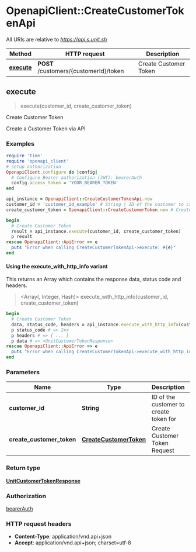 # OpenapiClient::CreateCustomerTokenApi

All URIs are relative to *https://api.s.unit.sh*

| Method | HTTP request | Description |
| ------ | ------------ | ----------- |
| [**execute**](CreateCustomerTokenApi.md#execute) | **POST** /customers/{customerId}/token | Create Customer Token |


## execute

> <UnitCustomerTokenResponse> execute(customer_id, create_customer_token)

Create Customer Token

Create a Customer Token via API 

### Examples

```ruby
require 'time'
require 'openapi_client'
# setup authorization
OpenapiClient.configure do |config|
  # Configure Bearer authorization (JWT): bearerAuth
  config.access_token = 'YOUR_BEARER_TOKEN'
end

api_instance = OpenapiClient::CreateCustomerTokenApi.new
customer_id = 'customer_id_example' # String | ID of the customer to create token for
create_customer_token = OpenapiClient::CreateCustomerToken.new # CreateCustomerToken | Create Customer Token Request

begin
  # Create Customer Token
  result = api_instance.execute(customer_id, create_customer_token)
  p result
rescue OpenapiClient::ApiError => e
  puts "Error when calling CreateCustomerTokenApi->execute: #{e}"
end
```

#### Using the execute_with_http_info variant

This returns an Array which contains the response data, status code and headers.

> <Array(<UnitCustomerTokenResponse>, Integer, Hash)> execute_with_http_info(customer_id, create_customer_token)

```ruby
begin
  # Create Customer Token
  data, status_code, headers = api_instance.execute_with_http_info(customer_id, create_customer_token)
  p status_code # => 2xx
  p headers # => { ... }
  p data # => <UnitCustomerTokenResponse>
rescue OpenapiClient::ApiError => e
  puts "Error when calling CreateCustomerTokenApi->execute_with_http_info: #{e}"
end
```

### Parameters

| Name | Type | Description | Notes |
| ---- | ---- | ----------- | ----- |
| **customer_id** | **String** | ID of the customer to create token for |  |
| **create_customer_token** | [**CreateCustomerToken**](CreateCustomerToken.md) | Create Customer Token Request |  |

### Return type

[**UnitCustomerTokenResponse**](UnitCustomerTokenResponse.md)

### Authorization

[bearerAuth](../README.md#bearerAuth)

### HTTP request headers

- **Content-Type**: application/vnd.api+json
- **Accept**: application/vnd.api+json; charset=utf-8

